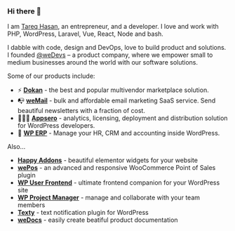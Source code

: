 ### Hi there 👋

I am [Tareq Hasan](https://tareq.co/?utm_source=github&utm_medium=tareq1988), an entrepreneur, and a developer. I love and work with PHP, WordPress, Laravel, Vue, React, Node and bash. 

I dabble with code, design and DevOps, love to build product and solutions. I founded [@weDevs](https://wedevs.com/?utm_source=github&utm_medium=tareq1988) – a product company, where we empower small to medium businesses around the world with our software solutions.

Some of our products include:

- ⚡ [**Dokan**](https://wedevs.com/dokan/?utm_source=github&utm_medium=tareq1988) - the best and popular multivendor marketplace solution.
- 📭 [**weMail**](https://getwemail.io/?utm_source=github&utm_medium=tareq1988) - bulk and affordable email marketing SaaS service. Send beautiful newsletters with a fraction of cost.
- 👨🏻‍💻 [**Appsero**](https://appsero.com/?utm_source=github&utm_medium=tareq1988) - analytics, licensing, deployment and distribution solution for WordPress developers.
- 🎉 [**WP ERP**](https://wperp.com/?utm_source=github&utm_medium=tareq1988) - Manage your HR, CRM and accounting inside WordPress.

Also...

- [**Happy Addons**](https://happyaddons.com/?utm_source=github&utm_medium=tareq1988) - beautiful elementor widgets for your website
- [**wePos**](https://wedevs.com/wepos/?utm_source=github&utm_medium=tareq1988) - an advanced and responsive WooCommerce Point of Sales plugin
- [**WP User Frontend**](https://wedevs.com/wp-user-frontend-pro/?utm_source=github&utm_medium=tareq1988) - ultimate frontend companion for your WordPress site
- [**WP Project Manager**](https:///?utm_source=github&utm_medium=tareq1988) - manage and collaborate with your team members
- [**Texty**](https:///?utm_source=github&utm_medium=tareq1988) - text notification plugin for WordPress
- [**weDocs**](https:///?utm_source=github&utm_medium=tareq1988) - easily create beatiful product documentation
